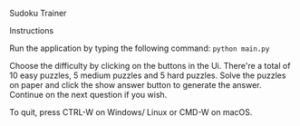 Sudoku Trainer

Instructions

Run the application by typing the following command: `python main.py`

Choose the difficulty by clicking on the buttons in the Ui. There're a total of 10 easy puzzles, 5 medium puzzles and 5 hard puzzles. Solve the puzzles on paper and click the show answer button to generate the answer. Continue on the next question if you wish.

To quit, press CTRL-W on Windows/ Linux or CMD-W on macOS.
